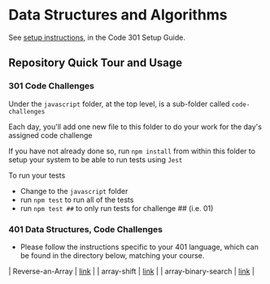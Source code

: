 # Data Structures and Algorithms

See [setup instructions](https://codefellows.github.io/setup-guide/code-301/3-code-challenges), in the Code 301 Setup Guide.

## Repository Quick Tour and Usage

### 301 Code Challenges

Under the `javascript` folder, at the top level, is a sub-folder called `code-challenges`

Each day, you'll add one new file to this folder to do your work for the day's assigned code challenge

If you have not already done so, run `npm install` from within this folder to setup your system to be able to run tests using `Jest`

To run your tests

- Change to the `javascript` folder
- run `npm test` to run all of the tests
- run `npm test ##` to only run tests for challenge ## (i.e. 01)

### 401 Data Structures, Code Challenges

- Please follow the instructions specific to your 401 language, which can be found in the directory below, matching your course.

| Reverse-an-Array       |    [link](https://marwan-zakia.github.io/reading-note/read02.md)     |
| array-shift       |    [link](https://marwan-zakia.github.io/reading-note/read02.md)     |
| array-binary-search        |    [link](https://marwan-zakia.github.io/reading-note/read02.md)     |